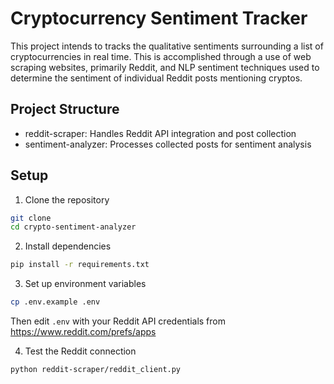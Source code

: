 # Cryptocurrency Sentiment Tracker

This project intends to tracks the qualitative sentiments surrounding a list of cryptocurrencies in real time. This is accomplished through a use of web scraping websites, primarily Reddit, and NLP sentiment techniques used to determine the sentiment of individual Reddit posts mentioning cryptos. 


## Project Structure
- reddit-scraper: Handles Reddit API integration and post collection
- sentiment-analyzer: Processes collected posts for sentiment analysis


## Setup

1. Clone the repository
```bash
git clone 
cd crypto-sentiment-analyzer
```

2. Install dependencies
```bash
pip install -r requirements.txt
```

3. Set up environment variables
```bash
cp .env.example .env
```
Then edit `.env` with your Reddit API credentials from https://www.reddit.com/prefs/apps

4. Test the Reddit connection
```bash
python reddit-scraper/reddit_client.py
```

<!-- 
## Installation

```bash
# Installation steps here
npm install my-project
```

## Usage

```javascript
// Basic usage example
const myProject = require('my-project');
myProject.doSomething();
```

## API Reference

#### Function 1

```javascript
  functionName(param1, param2)
```

| Parameter | Type     | Description                |
| :-------- | :------- | :------------------------- |
| `param1` | `string` | Description of param1 |
| `param2` | `string` | Description of param2 |

## Environment Variables

To run this project, you will need to add the following environment variables to your .env file

`API_KEY`

`ANOTHER_API_KEY`

## Run Locally

```bash
git clone https://github.com/username/project
cd project
npm install
npm start
```

## Running Tests

```bash
npm run test
```

## Contributing

Contributions are always welcome!

See `contributing.md` for ways to get started.

## License

[MIT](https://choosealicense.com/licenses/mit/)

## Authors

- [@username](https://www.github.com/username)

## Acknowledgments

- Reference 1
- Reference 2 -->